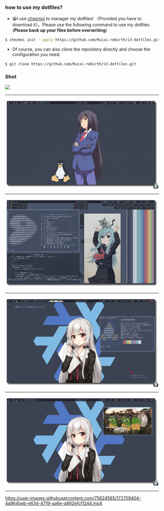 ### how to use my dotfiles?

- 😀I use [chezmoi](https://github.com/twpayne/chezmoi) to manager my dotfiles! （Provided you have to download it）。Please use the following command to use my dotfiles.(**Please back up your files before overwriting**)
```bash
$ chezmoi init --apply https://github.com/Ruixi-rebirth/i3-dotfiles.git
```
- Of course, you can also clone the repository directly and choose the configuration you need.
```bash
$ git clone https://github.com/Ruixi-rebirth/i3-dotfiles.git
```

### Shot
![](./show/des3.png)

<hr>

![](./show/des4.png)

<hr>

![](./show/des2.png)

<hr>

![](./show/a.jpg)

<hr>

![](./show/des1.png)


<hr>

https://user-images.githubusercontent.com/75824585/172759404-4a964beb-e634-4719-aa6e-a892efcf1244.mp4


